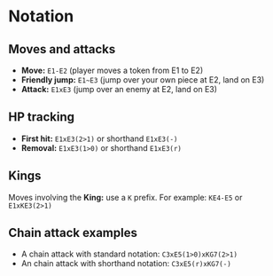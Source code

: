 # Notation

## Moves and attacks

- **Move:** `E1-E2` (player moves a token from E1 to E2)
- **Friendly jump:** `E1~E3` (jump over your own piece at E2, land on E3)
- **Attack:** `E1xE3` (jump over an enemy at E2, land on E3)

## HP tracking

- **First hit:** `E1xE3(2>1)` or shorthand `E1xE3(-)`
- **Removal:** `E1xE3(1>0)` or shorthand `E1xE3(r)`

## Kings

Moves involving the **King:** use a `K` prefix. For example: `KE4-E5` or `E1xKE3(2>1)`

## Chain attack examples

- A chain attack with standard notation: `C3xE5(1>0)xKG7(2>1)`
- An chain attack with shorthand notation: `C3xE5(r)xKG7(-)`